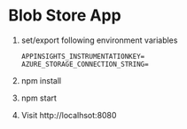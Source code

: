# Blob Store App 

1. set/export following environment variables

    ```
    APPINSIGHTS_INSTRUMENTATIONKEY=
    AZURE_STORAGE_CONNECTION_STRING=
     ```
2. npm install 
3. npm start
4. Visit http://localhsot:8080

